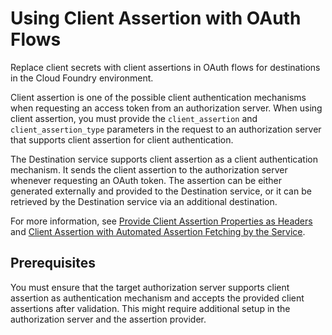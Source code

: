 <!-- loio789acee1faa24e6f8dac6c6ceeed66ec -->

# Using Client Assertion with OAuth Flows

Replace client secrets with client assertions in OAuth flows for destinations in the Cloud Foundry environment.

Client assertion is one of the possible client authentication mechanisms when requesting an access token from an authorization server. When using client assertion, you must provide the `client_assertion` and `client_assertion_type` parameters in the request to an authorization server that supports client assertion for client authentication.

The Destination service supports client assertion as а client authentication mechanism. It sends the client assertion to the authorization server whenever requesting an OAuth token. The assertion can be either generated externally and provided to the Destination service, or it can be retrieved by the Destination service via an additional destination.

For more information, see [Provide Client Assertion Properties as Headers](provide-client-assertion-properties-as-headers-6c98d97.md) and [Client Assertion with Automated Assertion Fetching by the Service](client-assertion-with-automated-assertion-fetching-by-the-service-1c34472.md).



<a name="loio789acee1faa24e6f8dac6c6ceeed66ec__section_lxn_3gl_cxb"/>

## Prerequisites

You must ensure that the target authorization server supports client assertion as authentication mechanism and accepts the provided client assertions after validation. This might require additional setup in the authorization server and the assertion provider.

